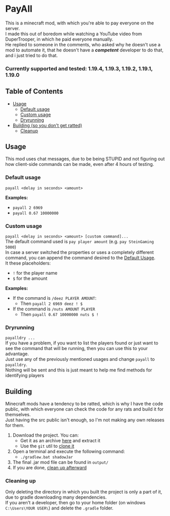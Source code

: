 # PayAll
This is a minecraft mod, with which you're able to pay everyone on the server. <br>
I made this out of boredom while watching a YouTube video from DuperTrooper, in which he paid everyone manually. <br>
He replied to someone in the comments, who asked why he doesn't use a mod to automate it, that he doesn't have a ***competent*** developer to do that, and i just tried to do that.
### Currently supported and tested: 1.19.4, 1.19.3, 1.19.2, 1.19.1, 1.19.0
## Table of Contents

- [Usage](#usage)
  - [Default usage](#default-usage) 
  - [Custom usage](#custom-usage) 
  - [Dryrunning](#dryrunning) 
- [Building (so you don't get ratted)](#building)
  - [Cleanup](#cleaning-up)
## Usage
This mod uses chat messages, due to be being STUPID and not figuring out how client-side commands can be made, even after 4 hours of testing.
### Default usage
``payall <delay in seconds> <amount>`` <br>

**Examples:**
- ``payall 2 6969``
- ``payall 0.67 10000000``

### Custom usage
``payall <delay in seconds> <amount> [custom command]...`` <br>
The default command used is ``pay player amount`` (e.g. ``pay SteinGaming 5000``) <br>
In case a server switched the properties or uses a completely different command, you can append the command desired to the [Default Usage](#default-usage). <br>
It these placeholders:
- ``!`` for the player name
- ``$`` for the amount

**Examples:**
- If the command is ``/deez PLAYER AMOUNT``:
  - Then ``payall 2 6969 deez ! $``
- If the command is ``/nuts AMOUNT PLAYER``
  - Then ``payall 0.67 10000000 nuts $ !``

### Dryrunning
``payalldry ...`` <br>
If you have a problem, if you want to list the players found or just want to see the command that will be running, then you can use this to your advantage. <br>
Just use any of the previously mentioned usages and change ``payall`` to ``payalldry``. <br>
Nothing will be sent and this is just meant to help me find methods for identifying players

## Building
Minecraft mods have a tendency to be ratted, which is why I have the code public, with which everyone can check the code for any rats and build it for themselves. <br>
Just having the src public isn't enough, so I'm not making any own releases for them.

1. Download the project. You can:
    - Get it as an archive [here](https://github.com/SteinGaming/PayAll/archive/refs/heads/main.zip) and extract it
    - Use the ``git`` util to [clone it](https://github.com/git-guides/git-clone)
2. Open a terminal and execute the following command:
    - ```./gradlew.bat shadowJar```
3. The final .jar mod file can be found in `output/`
4. If you are done, [clean up afterward](#Cleaning-up)

### Cleaning up
Only deleting the directory in which you built the project is only a part of it, due to gradle downloading many dependencies. <br>
If you aren't a developer, then go to your home folder (on windows ``C:\Users\YOUR USER\``) and delete the ``.gradle`` folder. <br>
